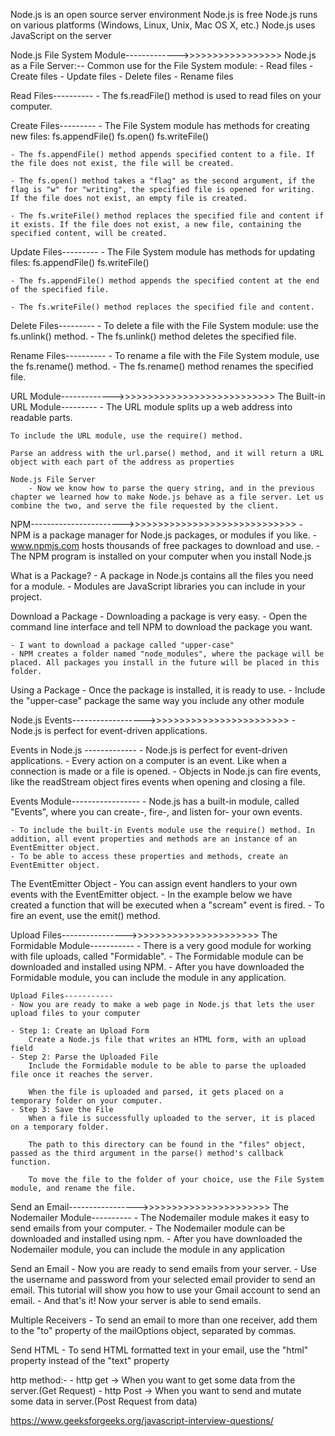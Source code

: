 Node.js is an open source server environment
Node.js is free
Node.js runs on various platforms (Windows, Linux, Unix, Mac OS X, etc.)
Node.js uses JavaScript on the server

Node.js File System Module------------->>>>>>>>>>>>>>>>>
Node.js as a File Server:--
    Common use for the File System module:
       - Read files
       - Create files
       - Update files
       - Delete files
       - Rename files

Read Files----------
    - The fs.readFile() method is used to read files on your computer.

Create Files---------
    - The File System module has methods for creating new files:
        fs.appendFile()
        fs.open()
        fs.writeFile()
        
    - The fs.appendFile() method appends specified content to a file. If the file does not exist, the file will be created.

    - The fs.open() method takes a "flag" as the second argument, if the flag is "w" for "writing", the specified file is opened for writing. If the file does not exist, an empty file is created.

    - The fs.writeFile() method replaces the specified file and content if it exists. If the file does not exist, a new file, containing the specified content, will be created.

Update Files---------
    - The File System module has methods for updating files:
        fs.appendFile()
        fs.writeFile()
    
    - The fs.appendFile() method appends the specified content at the end of the specified file.

    - The fs.writeFile() method replaces the specified file and content.

Delete Files---------
    - To delete a file with the File System module:
          use the fs.unlink() method.
    - The fs.unlink() method deletes the specified file.

Rename Files----------
    - To rename a file with the File System module,  use the fs.rename() method.
    - The fs.rename() method renames the specified file.


URL Module------------->>>>>>>>>>>>>>>>>>>>>>>>>>>
The Built-in URL Module---------
    - The URL module splits up a web address into readable parts.

    To include the URL module, use the require() method.

    Parse an address with the url.parse() method, and it will return a URL object with each part of the address as properties

    Node.js File Server
        - Now we know how to parse the query string, and in the previous chapter we learned how to make Node.js behave as a file server. Let us combine the two, and serve the file requested by the client.


NPM----------------------->>>>>>>>>>>>>>>>>>>>>>>>>>>>>
    - NPM is a package manager for Node.js packages, or modules if you like.
    - www.npmjs.com hosts thousands of free packages to download and use.
    - The NPM program is installed on your computer when you install Node.js

What is a Package?
    - A package in Node.js contains all the files you need for a module.
    - Modules are JavaScript libraries you can include in your project.

Download a Package
    - Downloading a package is very easy.
    - Open the command line interface and tell NPM to download the package you want.

    - I want to download a package called "upper-case"
    - NPM creates a folder named "node_modules", where the package will be placed. All packages you install in the future will be placed in this folder.

Using a Package
    - Once the package is installed, it is ready to use.
    - Include the "upper-case" package the same way you include any other module

Node.js Events------------------>>>>>>>>>>>>>>>>>>>>>>>>
    - Node.js is perfect for event-driven applications.

Events in Node.js -------------
    - Node.js is perfect for event-driven applications.
    - Every action on a computer is an event. Like when a connection is made or a file is opened.
    - Objects in Node.js can fire events, like the readStream object fires events when opening and closing a file.

Events Module-----------------
    - Node.js has a built-in module, called "Events", where you can create-, fire-, and listen for- your own events.

    - To include the built-in Events module use the require() method. In addition, all event properties and methods are an instance of an EventEmitter object. 
    - To be able to access these properties and methods, create an EventEmitter object.

The EventEmitter Object
    - You can assign event handlers to your own events with the EventEmitter object.
    - In the example below we have created a function that will be executed when a "scream" event is fired.
    - To fire an event, use the emit() method.

Upload Files---------------->>>>>>>>>>>>>>>>>>>>>>
The Formidable Module-----------
    - There is a very good module for working with file uploads, called "Formidable".
    - The Formidable module can be downloaded and installed using NPM.
    - After you have downloaded the Formidable module, you can include the module in any application.

    Upload Files-----------
    - Now you are ready to make a web page in Node.js that lets the user upload files to your computer

    - Step 1: Create an Upload Form
        Create a Node.js file that writes an HTML form, with an upload field
    - Step 2: Parse the Uploaded File
        Include the Formidable module to be able to parse the uploaded file once it reaches the server.

        When the file is uploaded and parsed, it gets placed on a temporary folder on your computer.
    - Step 3: Save the File
        When a file is successfully uploaded to the server, it is placed on a temporary folder.

        The path to this directory can be found in the "files" object, passed as the third argument in the parse() method's callback function.

        To move the file to the folder of your choice, use the File System module, and rename the file.

Send an Email----------------->>>>>>>>>>>>>>>>>>>>>>
The Nodemailer Module----------
    - The Nodemailer module makes it easy to send emails from your computer.
    - The Nodemailer module can be downloaded and installed using npm.
    - After you have downloaded the Nodemailer module, you can include the module in any application

Send an Email
    - Now you are ready to send emails from your server.
    - Use the username and password from your selected email provider to send an email. This tutorial will show you how to use your Gmail account to send an email.
    - And that's it! Now your server is able to send emails.

Multiple Receivers
    - To send an email to more than one receiver, add them to the "to" property of the mailOptions object, separated by commas.

Send HTML
    - To send HTML formatted text in your email, use the "html" property instead of the "text" property


http method:-
    - http get -> When you want to get some data from the server.(Get Request)
    - http Post -> When you want to send and mutate some data in server.(Post Request from data)

https://www.geeksforgeeks.org/javascript-interview-questions/
